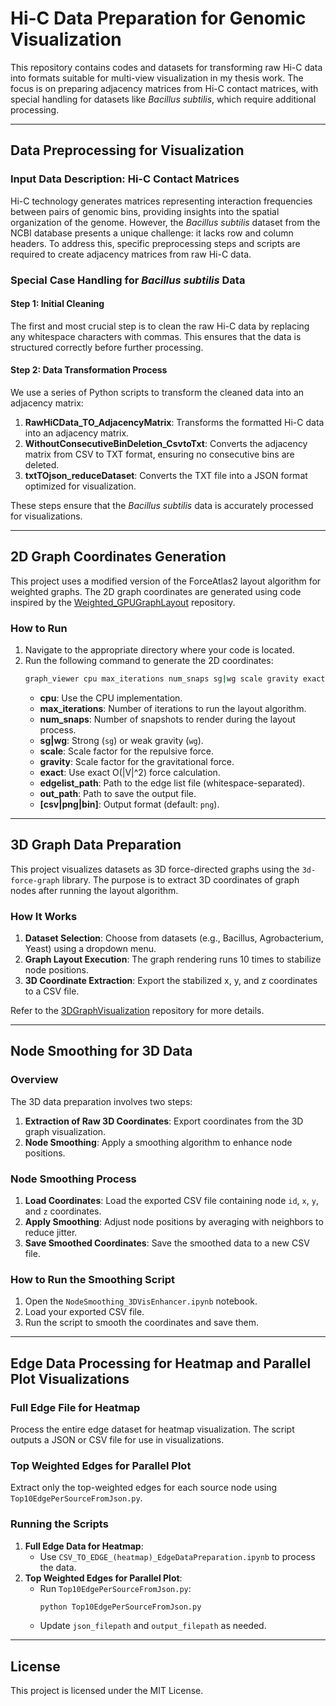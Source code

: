 # Hi-C Data Preparation for Genomic Visualization

This repository contains codes and datasets for transforming raw Hi-C data into formats suitable for multi-view visualization in my thesis work. The focus is on preparing adjacency matrices from Hi-C contact matrices, with special handling for datasets like *Bacillus subtilis*, which require additional processing.

---

## Data Preprocessing for Visualization

### Input Data Description: Hi-C Contact Matrices
Hi-C technology generates matrices representing interaction frequencies between pairs of genomic bins, providing insights into the spatial organization of the genome. However, the *Bacillus subtilis* dataset from the NCBI database presents a unique challenge: it lacks row and column headers. To address this, specific preprocessing steps and scripts are required to create adjacency matrices from raw Hi-C data.

### Special Case Handling for *Bacillus subtilis* Data

#### Step 1: Initial Cleaning
The first and most crucial step is to clean the raw Hi-C data by replacing any whitespace characters with commas. This ensures that the data is structured correctly before further processing.

#### Step 2: Data Transformation Process
We use a series of Python scripts to transform the cleaned data into an adjacency matrix:

1. **RawHiCData_TO_AdjacencyMatrix**: Transforms the formatted Hi-C data into an adjacency matrix.
2. **WithoutConsecutiveBinDeletion_CsvtoTxt**: Converts the adjacency matrix from CSV to TXT format, ensuring no consecutive bins are deleted.
3. **txtTOjson_reduceDataset**: Converts the TXT file into a JSON format optimized for visualization.

These steps ensure that the *Bacillus subtilis* data is accurately processed for visualizations.

---

## 2D Graph Coordinates Generation

This project uses a modified version of the ForceAtlas2 layout algorithm for weighted graphs. The 2D graph coordinates are generated using code inspired by the [Weighted_GPUGraphLayout](https://github.com/Devopriya-Tirtho/Weighted_GPUGraphLayout) repository.

### How to Run

1. Navigate to the appropriate directory where your code is located.
2. Run the following command to generate the 2D coordinates:
   ```bash
   graph_viewer cpu max_iterations num_snaps sg|wg scale gravity exact edgelist_path out_path [csv|png|bin]
   ```
   - **cpu**: Use the CPU implementation.
   - **max_iterations**: Number of iterations to run the layout algorithm.
   - **num_snaps**: Number of snapshots to render during the layout process.
   - **sg|wg**: Strong (`sg`) or weak gravity (`wg`).
   - **scale**: Scale factor for the repulsive force.
   - **gravity**: Scale factor for the gravitational force.
   - **exact**: Use exact O(|V|^2) force calculation.
   - **edgelist_path**: Path to the edge list file (whitespace-separated).
   - **out_path**: Path to save the output file.
   - **[csv|png|bin]**: Output format (default: `png`).

---

## 3D Graph Data Preparation

This project visualizes datasets as 3D force-directed graphs using the `3d-force-graph` library. The purpose is to extract 3D coordinates of graph nodes after running the layout algorithm.

### How It Works

1. **Dataset Selection**: Choose from datasets (e.g., Bacillus, Agrobacterium, Yeast) using a dropdown menu.
2. **Graph Layout Execution**: The graph rendering runs 10 times to stabilize node positions.
3. **3D Coordinate Extraction**: Export the stabilized x, y, and z coordinates to a CSV file.

Refer to the [3DGraphVisualization](https://github.com/Devopriya-Tirtho/3DGraphVisualization) repository for more details.

---

## Node Smoothing for 3D Data

### Overview

The 3D data preparation involves two steps:

1. **Extraction of Raw 3D Coordinates**: Export coordinates from the 3D graph visualization.
2. **Node Smoothing**: Apply a smoothing algorithm to enhance node positions.

### Node Smoothing Process

1. **Load Coordinates**: Load the exported CSV file containing node `id`, `x`, `y`, and `z` coordinates.
2. **Apply Smoothing**: Adjust node positions by averaging with neighbors to reduce jitter.
3. **Save Smoothed Coordinates**: Save the smoothed data to a new CSV file.

### How to Run the Smoothing Script

1. Open the `NodeSmoothing_3DVisEnhancer.ipynb` notebook.
2. Load your exported CSV file.
3. Run the script to smooth the coordinates and save them.

---

## Edge Data Processing for Heatmap and Parallel Plot Visualizations

### Full Edge File for Heatmap
Process the entire edge dataset for heatmap visualization. The script outputs a JSON or CSV file for use in visualizations.

### Top Weighted Edges for Parallel Plot
Extract only the top-weighted edges for each source node using `Top10EdgePerSourceFromJson.py`.

### Running the Scripts

1. **Full Edge Data for Heatmap**:
   - Use `CSV_TO_EDGE_(heatmap)_EdgeDataPreparation.ipynb` to process the data.
2. **Top Weighted Edges for Parallel Plot**:
   - Run `Top10EdgePerSourceFromJson.py`:
     ```bash
     python Top10EdgePerSourceFromJson.py
     ```
   - Update `json_filepath` and `output_filepath` as needed.

---

## License

This project is licensed under the MIT License.
